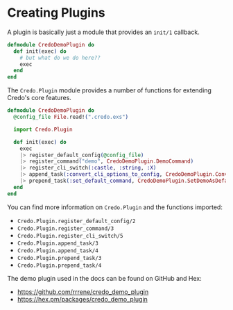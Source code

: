 # Creating Plugins

A plugin is basically just a module that provides an `init/1` callback.

```elixir
defmodule CredoDemoPlugin do
  def init(exec) do
    # but what do we do here??
    exec
  end
end
```

The `Credo.Plugin` module provides a number of functions for extending Credo's core features.

```elixir
defmodule CredoDemoPlugin do
  @config_file File.read!(".credo.exs")

  import Credo.Plugin

  def init(exec) do
    exec
    |> register_default_config(@config_file)
    |> register_command("demo", CredoDemoPlugin.DemoCommand)
    |> register_cli_switch(:castle, :string, :X)
    |> append_task(:convert_cli_options_to_config, CredoDemoPlugin.ConvertCliSwitchesToPluginParams)
    |> prepend_task(:set_default_command, CredoDemoPlugin.SetDemoAsDefaultCommand)
  end
end
```

You can find more information on `Credo.Plugin` and the functions imported:

- `Credo.Plugin.register_default_config/2`
- `Credo.Plugin.register_command/3`
- `Credo.Plugin.register_cli_switch/5`
- `Credo.Plugin.append_task/3`
- `Credo.Plugin.append_task/4`
- `Credo.Plugin.prepend_task/3`
- `Credo.Plugin.prepend_task/4`

The demo plugin used in the docs can be found on GitHub and Hex:

- https://github.com/rrrene/credo_demo_plugin
- https://hex.pm/packages/credo_demo_plugin